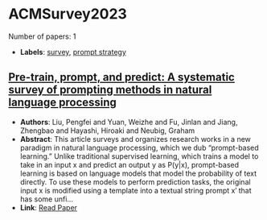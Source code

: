 # ACMSurvey2023

Number of papers: 1

- **Labels**: [survey](../../labels/survey.md), [prompt strategy](../../labels/prompt_strategy.md)

## [Pre-train, prompt, and predict: A systematic survey of prompting methods in natural language processing](paper_1.md)
- **Authors**: Liu, Pengfei and Yuan, Weizhe and Fu, Jinlan and Jiang, Zhengbao and Hayashi, Hiroaki and Neubig, Graham
- **Abstract**: This article surveys and organizes research works in a new paradigm in natural language processing, which we dub “prompt-based learning.” Unlike traditional supervised learning, which trains a model to take in an input x and predict an output y as P(y|x), prompt-based learning is based on language models that model the probability of text directly. To use these models to perform prediction tasks, the original input x is modified using a template into a textual string prompt x′ that has some unfi...
- **Link**: [Read Paper](https://arxiv.org/pdf/2107.13586)
